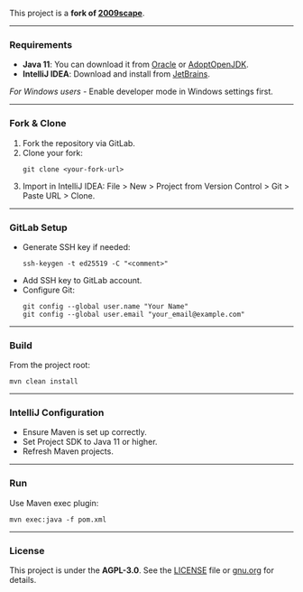 This project is a **fork of [2009scape](https://gitlab.com/2009scape/2009scape)**.

---

### Requirements

- **Java 11**: You can download it from [Oracle](https://www.oracle.com/java/technologies/javase-jdk11-downloads.html)
  or [AdoptOpenJDK](https://adoptium.net/temurin/releases/?version=11).
- **IntelliJ IDEA**: Download and install from [JetBrains](https://www.jetbrains.com/idea/download/).

_For Windows users_ - Enable developer mode in Windows settings first.

---

### Fork & Clone

1. Fork the repository via GitLab.
2. Clone your fork:
   ```
   git clone <your-fork-url>
   ```
3. Import in IntelliJ IDEA:
   File > New > Project from Version Control > Git > Paste URL > Clone.

---

### GitLab Setup

- Generate SSH key if needed:
  ```
  ssh-keygen -t ed25519 -C "<comment>"
  ```
- Add SSH key to GitLab account.
- Configure Git:
  ```
  git config --global user.name "Your Name"
  git config --global user.email "your_email@example.com"
  ```

---

### Build

From the project root:
```
mvn clean install
```

---

### IntelliJ Configuration

- Ensure Maven is set up correctly.
- Set Project SDK to Java 11 or higher.
- Refresh Maven projects.

---

### Run

Use Maven exec plugin:
```
mvn exec:java -f pom.xml
```

---

### License

This project is under the **AGPL-3.0**. See the [LICENSE](./LICENSE) file or [gnu.org](https://www.gnu.org/licenses/agpl-3.0.html) for details.